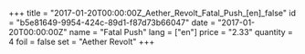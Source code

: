 +++
title = "2017-01-20T00:00:00Z_Aether_Revolt_Fatal_Push_[en]_false"
id = "b5e81649-9954-424c-89d1-f87d73b66047"
date = "2017-01-20T00:00:00Z"
name = "Fatal Push"
lang = ["en"]
price = "2.33"
quantity = 4
foil = false
set = "Aether Revolt"
+++
